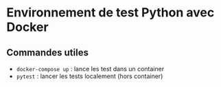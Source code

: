 # Environnement de test Python avec Docker

## Commandes utiles

- `docker-compose up` : lance les test dans un container
- `pytest` : lancer les tests localement (hors container)
